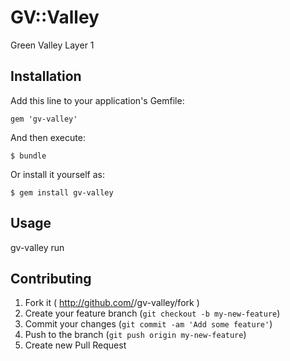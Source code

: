 # GV::Valley

Green Valley Layer 1

## Installation

Add this line to your application's Gemfile:

    gem 'gv-valley'

And then execute:

    $ bundle

Or install it yourself as:

    $ gem install gv-valley

## Usage

gv-valley run

## Contributing

1. Fork it ( http://github.com/<my-github-username>/gv-valley/fork )
2. Create your feature branch (`git checkout -b my-new-feature`)
3. Commit your changes (`git commit -am 'Add some feature'`)
4. Push to the branch (`git push origin my-new-feature`)
5. Create new Pull Request
